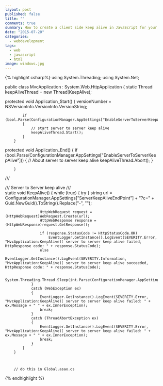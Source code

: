 ```yaml
---
layout: post
published: false
title: ""
comments: true
summary: How to create a client side keep alive in JavaScript for your website
date: "2015-07-20"
categories: 
  - webdevelopment
tags: 
  - web
  - javascript
  - html
image: windows.jpg
---
```


{% highlight csharp%}
using System.Threading;
using System.Net;

 public class MvcApplication : System.Web.HttpApplication
    {
        static Thread keepAliveThread = new Thread(KeepAlive);


  
  protected void Application_Start()
        {
            versionNumber = NSVersionInfo.VersionInfo.VersionString;

            if (bool.Parse(ConfigurationManager.AppSettings["EnableServerToServerKeepAlive"]))
            {
                // start server to server keep alive
                keepAliveThread.Start();
            }
        }
  protected void Application_End()
        {
            if (bool.Parse(ConfigurationManager.AppSettings["EnableServerToServerKeepAlive"]))
            {
                // About server to server keep alive
                keepAliveThread.Abort();
            }

         
        }
   /// <summary>
        /// Server to Server keep alive
        /// </summary>
        static void KeepAlive()
        {
            while (true)
            {
                try
                {
                    string url = ConfigurationManager.AppSettings["ServerKeepAliveEndPoint"] + "?c=" + Guid.NewGuid().ToString().Replace("-", "");

                    HttpWebRequest request = (HttpWebRequest)WebRequest.Create(url);
                    HttpWebResponse response = (HttpWebResponse)request.GetResponse();

                    if (response.StatusCode != HttpStatusCode.OK)
                        EventLogger.GetInstance().LogEvent(SEVERITY.Error, "MvcApplication:KeepAlive() server to server keep alive failed, HttpResponse code: " + response.StatusCode);
                    else
                        EventLogger.GetInstance().LogEvent(SEVERITY.Information, "MvcApplication:KeepAlive() server to server keep alive succeeded, HttpResponse code: " + response.StatusCode);

                    System.Threading.Thread.Sleep(int.Parse(ConfigurationManager.AppSettings["ServerKeepAliveInterval"]));
                }
                catch (WebException ex)
                {
                    EventLogger.GetInstance().LogEvent(SEVERITY.Error, "MvcApplication:KeepAlive() server to server keep alive failed: " + ex.Message + " " + ex.InnerException);
                    break;
                }
                catch (ThreadAbortException ex)
                {
                    EventLogger.GetInstance().LogEvent(SEVERITY.Error, "MvcApplication:KeepAlive() server to server keep alive failed: " + ex.Message + " " + ex.InnerException);
                    break;
                }
            }
        }
        
        
        
        // do this in Global.asax.cs
{% endhighlight %}